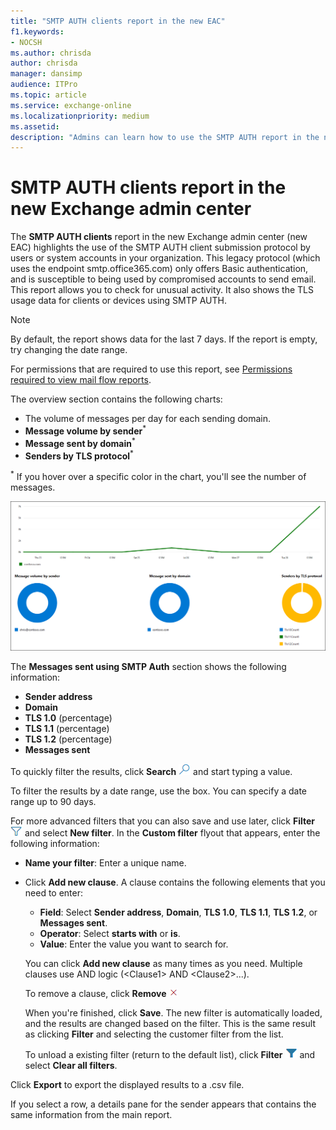 ```yaml
---
title: "SMTP AUTH clients report in the new EAC"
f1.keywords:
- NOCSH
ms.author: chrisda
author: chrisda
manager: dansimp
audience: ITPro
ms.topic: article
ms.service: exchange-online
ms.localizationpriority: medium
ms.assetid:
description: "Admins can learn how to use the SMTP AUTH report in the new Exchange admin center to monitor email senders in your organization that use authenticated SMTP (SMTP AUTH) to send email messages."
---
```


# SMTP AUTH clients report in the new Exchange admin center

The **SMTP AUTH clients** report in the new Exchange admin center (new EAC) highlights the use of the SMTP AUTH client submission protocol by users or system accounts in your organization. This legacy protocol (which uses the endpoint smtp.office365.com) only offers Basic authentication, and is susceptible to being used by compromised accounts to send email. This report allows you to check for unusual activity. It also shows the TLS usage data for clients or devices using SMTP AUTH.

> [!NOTE]
> By default, the report shows data for the last 7 days. If the report is empty, try changing the date range.
>
> For permissions that are required to use this report, see [Permissions required to view mail flow reports](mail-flow-reports.md#permissions-required-to-view-mail-flow-reports).

The overview section contains the following charts:

- The volume of messages per day for each sending domain.
- **Message volume by sender**<sup>\*</sup>
- **Message sent by domain**<sup>\*</sup>
- **Senders by TLS protocol**<sup>\*</sup>

<sup>\*</sup> If you hover over a specific color in the chart, you'll see the number of messages.

![Overview of the SMTP AUTH clients report.](../../media/mfr-smtp-auth-clients-report.png)

The **Messages sent using SMTP Auth** section shows the following information:

- **Sender address**
- **Domain**
- **TLS 1.0** (percentage)
- **TLS 1.1** (percentage)
- **TLS 1.2** (percentage)
- **Messages sent**

To quickly filter the results, click **Search** ![Search icon.](../../media/modern-eac-search-icon.png) and start typing a value.

To filter the results by a date range, use the box. You can specify a date range up to 90 days.

For more advanced filters that you can also save and use later, click **Filter** ![Filter icon.](../../media/modern-eac-filter-icon.png) and select **New filter**. In the **Custom filter** flyout that appears, enter the following information:

- **Name your filter**: Enter a unique name.
- Click **Add new clause**. A clause contains the following elements that you need to enter:
  - **Field**: Select **Sender address**, **Domain**, **TLS 1.0**, **TLS 1.1**, **TLS 1.2**, or **Messages sent**.
  - **Operator**: Select **starts with** or **is**.
  - **Value**: Enter the value you want to search for.

  You can click **Add new clause** as many times as you need. Multiple clauses use AND logic (\<Clause1\> AND \<Clause2\>...).

  To remove a clause, click **Remove** ![Remove icon.](../../media/modern-eac-remove-icon.png)

  When you're finished, click **Save**. The new filter is automatically loaded, and the results are changed based on the filter. This is the same result as clicking **Filter** and selecting the customer filter from the list.

  To unload a existing filter (return to the default list), click **Filter** ![Active filter icon.](../../media/modern-eac-filter-active-icon.png) and select **Clear all filters**.

Click **Export** to export the displayed results to a .csv file.

If you select a row, a details pane for the sender appears that contains the same information from the main report.
